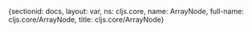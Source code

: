 {sectionid: docs, layout: var, ns: cljs.core, name: ArrayNode, full-name: cljs.core/ArrayNode,
  title: cljs.core/ArrayNode}
